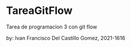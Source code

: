 # TareaGitFlow
Tarea de programacion 3 con git flow

by: Ivan Francisco Del Castillo Gomez, 2021-1616
